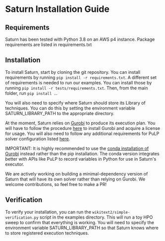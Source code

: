 # Saturn Installation Guide


## Requirements

Saturn has been tested with Python 3.8 on an AWS p4 instance. Package requirements are listed in requirements.txt

## Installation

To install Saturn, start by cloning the git repository. You can install requirements by running ``pip install -r requirements.txt``.
A different set of requirements is needed to run our examples. You can install those by running ``pip install -r tests/requirements.txt``.
Then, from the main folder, run ``pip install .``.

You will also need to specify where Saturn should store its Library of techniques. You can do this by setting the environment
variable SATURN_LIBRARY_PATH to the appropriate directory.

At the moment, Saturn relies on [Gurobi](https://www.gurobi.com/) to produce its execution plan. You will have to follow
the procedure [here](https://support.gurobi.com/hc/en-us/articles/360044290292-How-do-I-install-Gurobi-for-Python-) to install Gurobi
and acquire a license for usage. You will also need to follow any additional requirements for PuLP solver configuration
listed [here](https://coin-or.github.io/pulp/guides/how_to_configure_solvers.html). 

IMPORTANT: It is highly recommended to use the [conda installation of Gurobi](https://support.gurobi.com/hc/en-us/articles/12872889819921-How-do-I-use-conda-to-install-Gurobi-in-Anaconda-) instead
rather than the pip installation. The conda version integrates better with APIs like PuLP to record variables in Python
for use in Saturn's executor.

We are actively working on building a minimal-dependency version of Saturn that will have its own solver rather than relying on Gurobi.
We welcome contributions, so feel free to make a PR!

## Verification
To verify your installation, you can run the ``wikitext2/simple-verification.py`` script in the examples directory. 
This will run a toy HPO sweep to confirm that everything is working. You will need to specify the environment
variable SATURN_LIBRARY_PATH so that Saturn knows where to store registered execution techniques.
